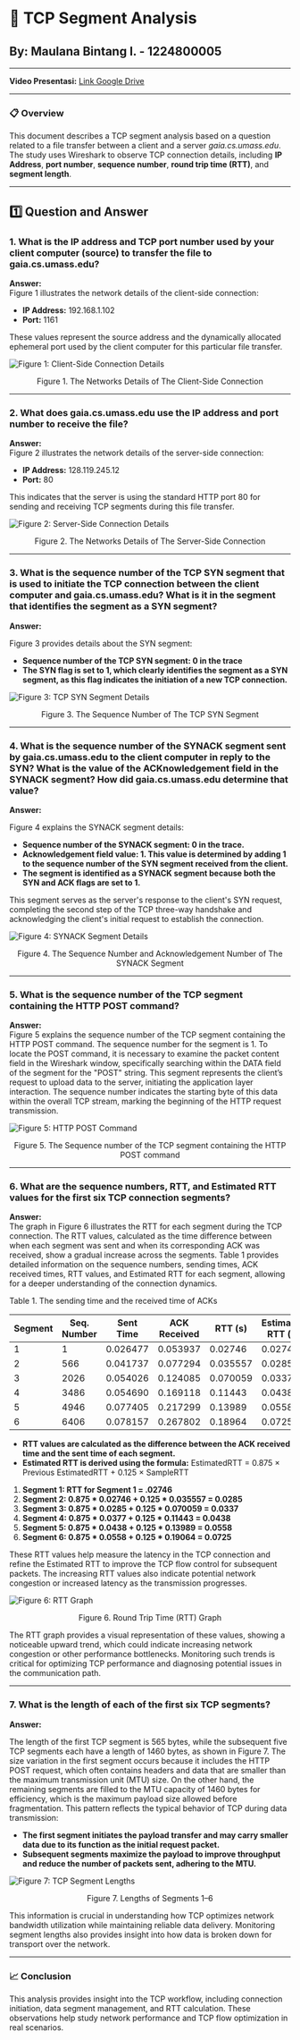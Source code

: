 # 📡 TCP Segment Analysis
## By: Maulana Bintang I. - 1224800005

---

**Video Presentasi:** [Link Google Drive](https://drive.google.com/file/d/1DBdNV-_zZfSAAc6KmVaa5IuWC9T6JnXI/view?usp=sharing)

---

### 📋 Overview
This document describes a TCP segment analysis based on a question related to a file transfer between a client and a server *gaia.cs.umass.edu*. The study uses Wireshark to observe TCP connection details, including **IP Address**, **port number**, **sequence number**, **round trip time (RTT)**, and **segment length**.

---

## 1️⃣ Question and Answer

### 1. **What is the IP address and TCP port number used by your client computer (source) to transfer the file to gaia.cs.umass.edu?**  
**Answer:**  
Figure 1 illustrates the network details of the client-side connection:
- **IP Address:** 192.168.1.102  
- **Port:** 1161  

These values represent the source address and the dynamically allocated ephemeral port used by the client computer for this particular file transfer.

![Figure 1: Client-Side Connection Details](./images/Gbr1.png)
<p style="text-align:center;">Figure 1. The Networks Details of The Client-Side Connection</p>

---

### 2. **What does gaia.cs.umass.edu use the IP address and port number to receive the file?**  
**Answer:**  
Figure 2 illustrates the network details of the server-side connection:
- **IP Address:** 128.119.245.12  
- **Port:** 80  

This indicates that the server is using the standard HTTP port 80 for sending and receiving TCP segments during this file transfer.

![Figure 2: Server-Side Connection Details](./images/Gbr2.png)
<p style="text-align:center;">Figure 2. The Networks Details of The Server-Side Connection</p>

---

### 3. **What is the sequence number of the TCP SYN segment that is used to initiate the TCP connection between the client computer and gaia.cs.umass.edu? What is it in the segment that identifies the segment as a SYN segment?**  
**Answer:** 

Figure 3 provides details about the SYN segment:
- **Sequence number of the TCP SYN segment: 0 in the trace** 
- **The SYN flag is set to 1, which clearly identifies the segment as a SYN segment, as this flag indicates the initiation of a new TCP connection.** 

![Figure 3: TCP SYN Segment Details](./images/Gbr3.png)
<p style="text-align:center;">Figure 3. The Sequence Number of The TCP SYN Segment</p>

---

### 4. **What is the sequence number of the SYNACK segment sent by gaia.cs.umass.edu to the client computer in reply to the SYN? What is the value of the ACKnowledgement field in the SYNACK segment? How did gaia.cs.umass.edu determine that value?**  
**Answer:**

Figure 4 explains the SYNACK segment details:
- **Sequence number of the SYNACK segment: 0 in the trace.** 
- **Acknowledgement field value: 1. This value is determined by adding 1 to the sequence number of the SYN segment received from the client.** 
- **The segment is identified as a SYNACK segment because both the SYN and ACK flags are set to 1.** 

This segment serves as the server's response to the client's SYN request, completing the second step of the TCP three-way handshake and acknowledging the client's initial request to establish the connection.
 
![Figure 4: SYNACK Segment Details](./images/Gbr4.png)
<p style="text-align:center;">Figure 4. The Sequence Number and Acknowledgement Number of The SYNACK Segment</p>

---

### 5. **What is the sequence number of the TCP segment containing the HTTP POST command?**  
**Answer:**  
Figure 5 explains the sequence number of the TCP segment containing the HTTP POST command. The sequence number for the segment is 1.
To locate the POST command, it is necessary to examine the packet content field in the Wireshark window, specifically searching within the DATA field of the segment for the "POST" string. This segment represents the client’s request to upload data to the server, initiating the application layer interaction. The sequence number indicates the starting byte of this data within the overall TCP stream, marking the beginning of the HTTP request transmission.

![Figure 5: HTTP POST Command](./images/Gbr5.png)
<p style="text-align:center;">Figure 5. The Sequence number of the TCP segment containing the HTTP POST command</p>

---

### 6. **What are the sequence numbers, RTT, and Estimated RTT values for the first six TCP connection segments?**  
**Answer:**  
The graph in Figure 6 illustrates the RTT for each segment during the TCP connection. The RTT values, calculated as the time difference between when each segment was sent and when its corresponding ACK was received, show a gradual increase across the segments. Table 1 provides detailed information on the sequence numbers, sending times, ACK received times, RTT values, and Estimated RTT for each segment, allowing for a deeper understanding of the connection dynamics.
 

<p style="text-align:left;">Table 1. The sending time and the received time of ACKs</p>

| **Segment** | **Seq. Number** | **Sent Time** | **ACK Received** | **RTT (s)** | **Estimated RTT (s)** |
|-------------|-----------------|---------------|------------------|-------------|------------------------|
| 1           | 1               | 0.026477      | 0.053937         | 0.02746     | 0.02746               |
| 2           | 566             | 0.041737      | 0.077294         | 0.035557    | 0.0285                |
| 3           | 2026            | 0.054026      | 0.124085         | 0.070059    | 0.0337                |
| 4           | 3486            | 0.054690      | 0.169118         | 0.11443     | 0.0438                |
| 5           | 4946            | 0.077405      | 0.217299         | 0.13989     | 0.0558                |
| 6           | 6406            | 0.078157      | 0.267802         | 0.18964     | 0.0725                |

- **RTT values are calculated as the difference between the ACK received time and the sent time of each segment.**
- **Estimated RTT is derived using the formula:** EstimatedRTT = 0.875 × Previous EstimatedRTT + 0.125 × SampleRTT

1)  **Segment 1: RTT for Segment 1 = .02746**
2) **Segment 2: 0.875 * 0.02746 + 0.125 * 0.035557 = 0.0285**
3) **Segment 3: 0.875 * 0.0285 + 0.125 * 0.070059 = 0.0337**
4) **Segment 4: 0.875 * 0.0377 + 0.125 * 0.11443 = 0.0438**
5) **Segment 5: 0.875 * 0.0438 + 0.125 * 0.13989 = 0.0558**
6) **Segment 6: 0.875 * 0.0558 + 0.125 * 0.19064 = 0.0725**

These RTT values help measure the latency in the TCP connection and refine the Estimated RTT to improve the TCP flow control for subsequent packets. The increasing RTT values also indicate potential network congestion or increased latency as the transmission progresses.

![Figure 6: RTT Graph](./images/Gbr6.png)
<p style="text-align:center;">Figure 6. Round Trip Time (RTT) Graph</p>

The RTT graph provides a visual representation of these values, showing a noticeable upward trend, which could indicate increasing network congestion or other performance bottlenecks. Monitoring such trends is critical for optimizing TCP performance and diagnosing potential issues in the communication path.

---

### 7. **What is the length of each of the first six TCP segments?**  
**Answer:** 

The length of the first TCP segment is 565 bytes, while the subsequent five TCP segments each have a length of 1460 bytes, as shown in Figure 7.
The size variation in the first segment occurs because it includes the HTTP POST request, which often contains headers and data that are smaller than the maximum transmission unit (MTU) size. On the other hand, the remaining segments are filled to the MTU capacity of 1460 bytes for efficiency, which is the maximum payload size allowed before fragmentation.
This pattern reflects the typical behavior of TCP during data transmission:

- **The first segment initiates the payload transfer and may carry smaller data due to its function as the initial request packet.**
- **Subsequent segments maximize the payload to improve throughput and reduce the number of packets sent, adhering to the MTU.**

![Figure 7: TCP Segment Lengths](./images/Gbr7.png)
<p style="text-align:center;">Figure 7. Lengths of Segments 1–6</p>

This information is crucial in understanding how TCP optimizes network bandwidth utilization while maintaining reliable data delivery. Monitoring segment lengths also provides insight into how data is broken down for transport over the network.

---

### 📈 Conclusion
This analysis provides insight into the TCP workflow, including connection initiation, data segment management, and RTT calculation. These observations help study network performance and TCP flow optimization in real scenarios.

